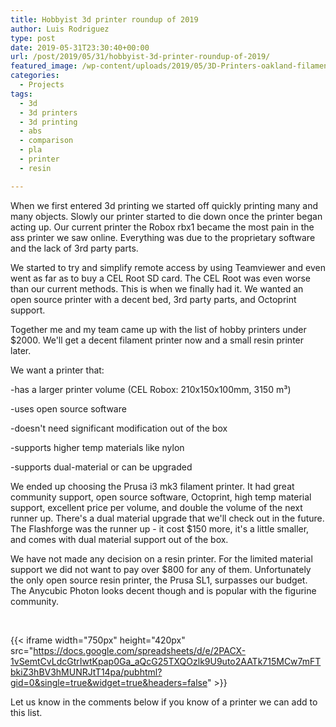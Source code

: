```yaml
---
title: Hobbyist 3d printer roundup of 2019
author: Luis Rodriguez
type: post
date: 2019-05-31T23:30:40+00:00
url: /post/2019/05/31/hobbyist-3d-printer-roundup-of-2019/
featured_image: /wp-content/uploads/2019/05/3D-Printers-oakland-filament-printing-parts-multiple-series1.png
categories:
  - Projects
tags:
  - 3d
  - 3d printers
  - 3d printing
  - abs
  - comparison
  - pla
  - printer
  - resin

---
```

When we first entered 3d printing we started off quickly printing many and many objects. Slowly our printer started to die down once the printer began acting up. Our current printer the Robox rbx1 became the most pain in the ass printer we saw online. Everything was due to the proprietary software and the lack of 3rd party parts.

We started to try and simplify remote access by using Teamviewer and even went as far as to buy a CEL Root SD card. The CEL Root was even worse than our current methods. This is when we finally had it. We wanted an open source printer with a decent bed, 3rd party parts, and Octoprint support.

Together me and my team came up with the list of hobby printers under $2000. We'll get a decent filament printer now and a small resin printer later.

<!--more-->

We want a printer that:
  
-has a larger printer volume (CEL Robox: 210x150x100mm, 3150 m³)
  
-uses open source software
  
-doesn't need significant modification out of the box
  
-supports higher temp materials like nylon
  
-supports dual-material or can be upgraded

We ended up choosing the Prusa i3 mk3 filament printer. It had great community support, open source software, Octoprint, high temp material support, excellent price per volume, and double the volume of the next runner up. There's a dual material upgrade that we'll check out in the future. The Flashforge was the runner up - it cost $150 more, it's a little smaller, and comes with dual material support out of the box.

We have not made any decision on a resin printer. For the limited material support we did not want to pay over $800 for any of them. Unfortunately the only open source resin printer, the Prusa SL1, surpasses our budget. The Anycubic Photon looks decent though and is popular with the figurine community.

&nbsp;

{{< iframe width="750px" height="420px" src="https://docs.google.com/spreadsheets/d/e/2PACX-1vSemtCvLdcGtrIwtKpap0Ga_aQcG25TXQOzlk9U9uto2AATk715MCw7mFTbkiZ3hBV3hMUNRJtT14pa/pubhtml?gid=0&single=true&widget=true&headers=false" >}}

Let us know in the comments below if you know of a printer we can add to this list.
